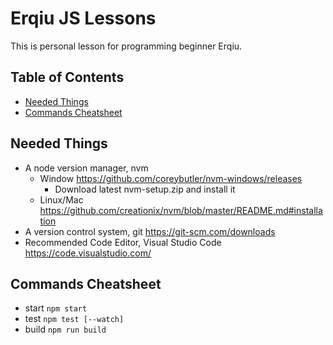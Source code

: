 # Erqiu JS Lessons

This is personal lesson for programming beginner Erqiu.

## Table of Contents

- [Needed Things](#needed-things)
- [Commands Cheatsheet](#commands-cheatsheet)

## Needed Things

- A node version manager, nvm
  - Window https://github.com/coreybutler/nvm-windows/releases
    - Download latest nvm-setup.zip and install it
  - Linux/Mac https://github.com/creationix/nvm/blob/master/README.md#installation
- A version control system, git https://git-scm.com/downloads
- Recommended Code Editor, Visual Studio Code https://code.visualstudio.com/

## Commands Cheatsheet

- start `npm start`
- test `npm test [--watch]`
- build `npm run build`
